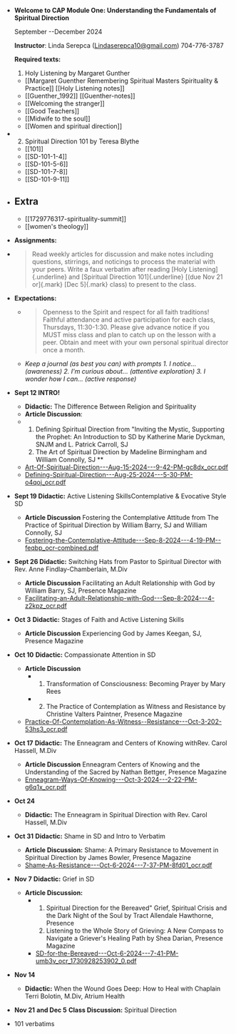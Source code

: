 - **Welcome to CAP Module One: Understanding the Fundamentals of Spiritual Direction**
  
  September --December 2024
  
  **Instructor**: Linda Serepca (<Lindaserepca10@gmail.com>) 704-776-3787
  
  **Required texts:**
  1. Holy Listening by Margaret Gunther
	- [[Margaret Guenther  Remembering Spiritual Masters  Spirituality & Practice]] [[Holy Listening notes]]
	- [[Guenther_1992]] [[Guenther-notes]]
	- [[Welcoming the stranger]]
	- [[Good Teachers]]
	- [[Midwife to the soul]]
	- [[Women and spiritual direction]]
- 2. Spiritual Direction 101 by Teresa Blythe
	- [[101]]
	- [[SD-101-1-4]]
	- [[SD-101-5-6]]
	- [[SD-101-7-8]]
	- [[SD-101-9-11]]
- ## Extra
	- [[1729776317-spirituality-summit]]
	- [[women's theology]]
- **Assignments:**
- > Read weekly articles for discussion and make notes  including questions, stirrings, and noticings to process the material with your peers.  Write a faux verbatim after reading [Holy Listening]{.underline} and [Spiritual Direction 101]{.underline} [(due Nov 21 or]{.mark} [Dec 5]{.mark} class) to present to the class.
- **Expectations:**
	- > Openness to the Spirit and respect for all faith traditions!  Faithful attendance and active participation for each class, Thursdays, 11:30-1:30. Please give advance notice if you MUST miss class and plan to catch up on the lesson with a peer.  Obtain and meet with your own personal spiritual director once a month.
	- *Keep a journal (as best you can) with prompts 1. I notice...(awareness) 2. I'm curious about... (attentive exploration) 3.  I wonder how I can... (active response)*
- **Sept 12 INTRO!**
	- **Didactic:** The Difference Between Religion and Spirituality
	- **Article Discussion**:
	- 1. Defining Spiritual Direction from "Inviting the Mystic, Supporting the Prophet: An Introduction to SD by Katherine Marie Dyckman, SNJM and L. Patrick Carroll, SJ 
	  2. The Art of Spiritual Direction by Madeline Birmingham and William Connolly, SJ **
	- [Art-Of-Spiritual-Direction---Aug-15-2024---9-42-PM-gc8dx_ocr.pdf](../assets/Art-Of-Spiritual-Direction---Aug-15-2024---9-42-PM-gc8dx_ocr_1738243095136_0.pdf)
	- [Defining-Spiritual-Direction---Aug-25-2024---5-30-PM-o4qoj_ocr.pdf](../assets/Defining-Spiritual-Direction---Aug-25-2024---5-30-PM-o4qoj_ocr_1738243138828_0.pdf)
- **Sept 19 Didactic:** Active Listening SkillsContemplative & Evocative Style SD
	- **Article Discussion** Fostering the Contemplative Attitude from The Practice of Spiritual Direction by William Barry, SJ and William Connolly, SJ
	- [Fostering-the-Contemplative-Attitude---Sep-8-2024---4-19-PM--feqbp_ocr-combined.pdf](../assets/Fostering-the-Contemplative-Attitude---Sep-8-2024---4-19-PM--feqbp_ocr-combined_1738250487125_0.pdf)
- **Sept 26 Didactic:** Switching Hats from Pastor to Spiritual Director with Rev. Anne Findlay-Chamberlain, M.Div
	- **Article Discussion** Facilitating an Adult Relationship with God by William Barry, SJ, Presence Magazine
	- [Facilitating-an-Adult-Relationship-with-God---Sep-8-2024---4-z2kpz_ocr.pdf](../assets/Facilitating-an-Adult-Relationship-with-God---Sep-8-2024---4-z2kpz_ocr_1738250462997_0.pdf)
- **Oct 3** **Didactic:** Stages of Faith and Active Listening Skills
	- **Article Discussion** Experiencing God by James Keegan, SJ, Presence Magazine
- **Oct 10** **Didactic:** Compassionate Attention in SD
	- **Article Discussion**
		- 1. Transformation of Consciousness: Becoming Prayer by Mary Rees
		- 2. The Practice of Contemplation as Witness and Resistance by Christine Valters Paintner, Presence Magazine
	- [Practice-Of-Contemplation-As-Witness--Resistance---Oct-3-202-53hs3_ocr.pdf](../assets/Practice-Of-Contemplation-As-Witness--Resistance---Oct-3-202-53hs3_ocr_1738250581949_0.pdf)
- **Oct 17** **Didactic:** The Enneagram and Centers of Knowing withRev. Carol Hassell, M.Div
	- **Article Discussion** Enneagram Centers of Knowing and the Understanding of the Sacred by Nathan Bettger, Presence Magazine
	- [Enneagram-Ways-Of-Knowing---Oct-3-2024---2-22-PM-g6q1x_ocr.pdf](../assets/Enneagram-Ways-Of-Knowing---Oct-3-2024---2-22-PM-g6q1x_ocr_1738250841884_0.pdf)
- **Oct 24**
	- **Didactic:** The Enneagram in Spiritual Direction with Rev. Carol Hassell, M.Div
- **Oct 31** **Didactic:** Shame in SD and Intro to Verbatim
	- **Article Discussion:** Shame: A Primary Resistance to Movement in Spiritual Direction by James Bowler, Presence Magazine
	- [Shame-As-Resistance---Oct-6-2024---7-37-PM-8fd01_ocr.pdf](../assets/Shame-As-Resistance---Oct-6-2024---7-37-PM-8fd01_ocr_1738250618934_0.pdf)
- **Nov 7** **Didactic:** Grief in SD
	- **Article Discussion:**
		- 1. Spiritual Direction for the Bereaved" Grief, Spiritual Crisis and the Dark Night of the Soul by Tract Allendale Hawthorne, Presence
		  2. Listening to the Whole Story of Grieving: A New Compass to Navigate a Griever's Healing Path by Shea Darian, Presence Magazine
		- [SD-for-the-Bereaved---Oct-6-2024---7-41-PM-umb3v_ocr_1730928253902_0.pdf](../assets/SD-for-the-Bereaved---Oct-6-2024---7-41-PM-umb3v_ocr_1730928253902_0_1738252176746_0.pdf)
- **Nov 14**
	- **Didactic:** When the Wound Goes Deep: How to Heal with Chaplain Terri Bolotin, M.Div, Atrium Health
- **Nov 21** **and Dec 5** **Class Discussion:** Spiritual Direction
- 101 verbatims